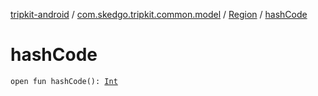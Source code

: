 [tripkit-android](../../index.md) / [com.skedgo.tripkit.common.model](../index.md) / [Region](index.md) / [hashCode](./hash-code.md)

# hashCode

`open fun hashCode(): `[`Int`](https://kotlinlang.org/api/latest/jvm/stdlib/kotlin/-int/index.html)
